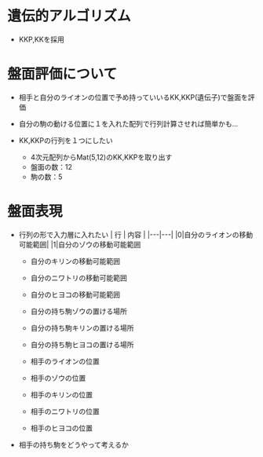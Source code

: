 # 遺伝的アルゴリズム
* KKP,KKを採用

# 盤面評価について
* 相手と自分のライオンの位置で予め持っていいるKK,KKP(遺伝子)で盤面を評価
* 自分の駒の動ける位置に１を入れた配列で行列計算させれば簡単かも...

* KK,KKPの行列を１つにしたい
	* 4次元配列からMat(5,12)のKK,KKPを取り出す
	* 盤面の数：12
	* 駒の数：5

# 盤面表現
* 行列の形で入力層に入れたい
| 行 | 内容 |
|---|---|
|0|自分のライオンの移動可能範囲|
|1|自分のゾウの移動可能範囲
    * 自分のキリンの移動可能範囲
    * 自分のニワトリの移動可能範囲
    * 自分のヒヨコの移動可能範囲
    * 自分の持ち駒ゾウの置ける場所
    * 自分の持ち駒キリンの置ける場所
    * 自分の持ち駒ヒヨコの置ける場所

    * 相手のライオンの位置
    * 相手のゾウの位置
    * 相手のキリンの位置
    * 相手のニワトリの位置
    * 相手のヒヨコの位置
* 相手の持ち駒をどうやって考えるか

